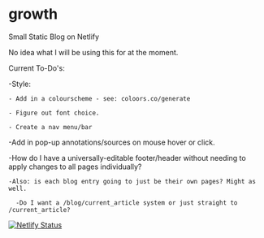 # growth
Small Static Blog on Netlify

No idea what I will be using this for at the moment.  

Current To-Do's:

  -Style:
  
    - Add in a colourscheme - see: coloors.co/generate
    
    - Figure out font choice. 
    
    - Create a nav menu/bar
    
    
  -Add in pop-up annotations/sources on mouse hover or click.
  
  -How do I have a universally-editable footer/header without needing to apply changes to all pages individually?
  
    -Also: is each blog entry going to just be their own pages? Might as well. 
    
      -Do I want a /blog/current_article system or just straight to /current_article? 
      
 
[![Netlify Status](https://api.netlify.com/api/v1/badges/2eb7cea2-0847-435f-9612-128c48b4ed74/deploy-status)](https://app.netlify.com/sites/growth-mstein2021/deploys)
